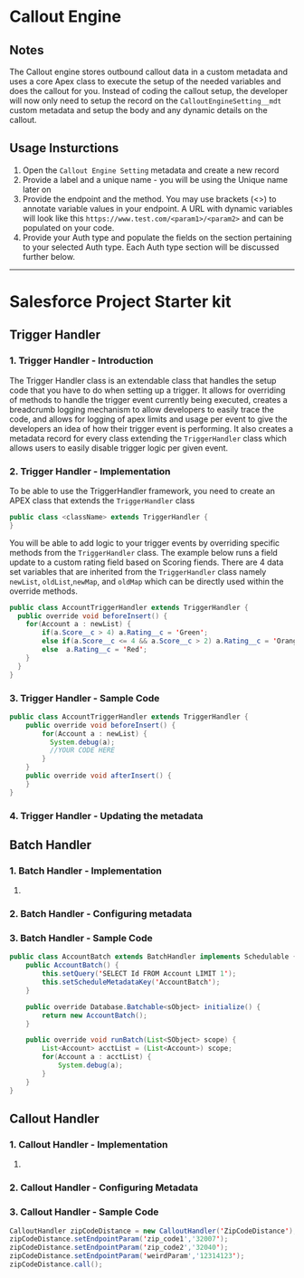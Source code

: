 # Callout Engine

## Notes

The Callout engine stores outbound callout data in a custom metadata and uses a core Apex class to execute the setup of the needed variables and does the callout for you. Instead of coding the callout setup, the developer will now only need to setup the record on the `CalloutEngineSetting__mdt` custom metadata and setup the body and any dynamic details on the callout.

## Usage Insturctions
1. Open the `Callout Engine Setting` metadata and create a new record
2. Provide a label and a unique name - you will be using the Unique name later on
3. Provide the endpoint and the method. You may use brackets (<>) to annotate variable values in your endpoint. A URL with dynamic variables will look like this `https://www.test.com/<param1>/<param2>` and can be populated on your code.
4. Provide your Auth type and populate the fields on the section pertaining to your selected Auth type. Each Auth type section will be discussed further below.









---------------------------------------------------------

# Salesforce Project Starter kit

## Trigger Handler

### 1. Trigger Handler - Introduction

The Trigger Handler class is an extendable class that handles the setup code that you have to do when setting up a trigger. It allows for overriding of methods to handle the trigger event currently being executed, creates a breadcrumb logging mechanism to allow developers to easily trace the code, and allows for logging of apex limits and usage per event to give the developers an idea of how their trigger event is performing. It also creates a metadata record for every class extending the `TriggerHandler` class which allows users to easily disable trigger logic per given event.

### 2. Trigger Handler - Implementation

To be able to use the TriggerHandler framework, you need to create an APEX class that extends the `TriggerHandler` class

```java
public class <className> extends TriggerHandler {
}
```

You will be able to add logic to your trigger events by overriding specific methods from the `TriggerHandler` class. The example below runs a field update to a custom rating field based on Scoring fiends. There are 4 data set variables that are inherited from the `TriggerHandler` class namely `newList`, `oldList`,`newMap`, and `oldMap` which can be directly used within the override methods.

```java
public class AccountTriggerHandler extends TriggerHandler {
  public override void beforeInsert() {
    for(Account a : newList) {
        if(a.Score__c > 4) a.Rating__c = 'Green';
        else if(a.Score__c <= 4 && a.Score__c > 2) a.Rating__c = 'Orange';
        else  a.Rating__c = 'Red';
    }
  }
}
```

### 3. Trigger Handler - Sample Code
```java
public class AccountTriggerHandler extends TriggerHandler {
    public override void beforeInsert() {
        for(Account a : newList) {
          System.debug(a);
          //YOUR CODE HERE
        }
    }
    public override void afterInsert() {
    }
}
```

### 4. Trigger Handler - Updating the metadata



## Batch Handler

### 1. Batch Handler - Implementation

1.
### 2. Batch Handler - Configuring metadata


### 3. Batch Handler - Sample Code
```java
public class AccountBatch extends BatchHandler implements Schedulable {
    public AccountBatch() {
        this.setQuery('SELECT Id FROM Account LIMIT 1');
        this.setScheduleMetadataKey('AccountBatch');
    }

    public override Database.Batchable<sObject> initialize() {
        return new AccountBatch();
    }

    public override void runBatch(List<SObject> scope) {
        List<Account> acctList = (List<Account>) scope;
        for(Account a : acctList) {
            System.debug(a);
        }
    }
}
```



## Callout Handler

### 1. Callout Handler - Implementation
1.

### 2. Callout Handler - Configuring Metadata

### 3. Callout Handler - Sample Code

```java
CalloutHandler zipCodeDistance = new CalloutHandler('ZipCodeDistance');
zipCodeDistance.setEndpointParam('zip_code1','32007');
zipCodeDistance.setEndpointParam('zip_code2','32040');
zipCodeDistance.setEndpointParam('weirdParam','12314123');
zipCodeDistance.call();
```
